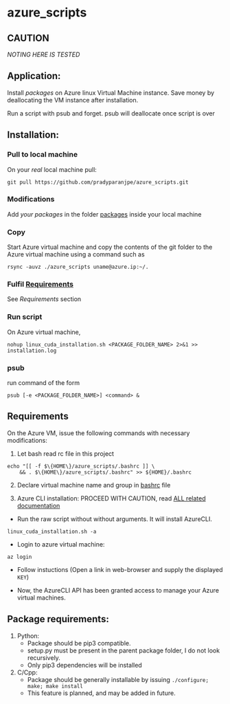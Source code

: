 # azure_scripts

## CAUTION
_*NOTING HERE IS TESTED*_

## Application:
Install _packages_ on Azure linux Virtual Machine instance.
Save money by deallocating the VM instance after installation.

Run a script with psub and forget. psub will deallocate once script is over

## Installation:

### Pull to local machine
On your _real_ local machine pull:

`git pull https://github.com/pradyparanjpe/azure_scripts.git`

### Modifications
Add _your packages_ in the folder [packages](./packages/) inside your local machine

### Copy
Start Azure virtual machine and copy the contents of the git folder to the Azure virtual machine using a command such as

`rsync -auvz ./azure_scripts uname@azure.ip:~/.`

### Fulfil [Requirements](#Requirements)
See *Requirements* section

### Run script
On Azure virtual machine,

`nohup linux_cuda_installation.sh <PACKAGE_FOLDER_NAME> 2>&1 >> installation.log`

### psub

run command of the form

`psub [-e <PACKAGE_FOLDER_NAME>] <command> &`

## Requirements

On the Azure VM, issue the following commands with necessary modifications:

1. Let bash read rc file in this project

```
echo "[[ -f $\{HOME\}/azure_scripts/.bashrc ]] \
    && . $\{HOME\}/azure_scripts/.bashrc" >> ${HOME}/.bashrc
```



2. Declare virtual machine name and group in [bashrc](bashrc) file


3. Azure CLI installation: PROCEED WITH CAUTION, read [ALL related documentation](https://docs.microsoft.com/en-us/cli/azure/install-azure-cli-apt?view=azure-cli-latest)
  - Run the raw script without without arguments. It will install AzureCLI.

  `linux_cuda_installation.sh -a`

  - Login to azure virtual machine:

  `az login`

  - Follow instuctions (Open a link in web-browser and supply the displayed `KEY`)

  - Now, the AzureCLI API has been granted access to manage your Azure virtual machines.
  

## Package requirements:
1. Python:
   - Package should be pip3 compatible.
   - setup.py must be present in the parent package folder, I do not look recursively.
   - Only pip3 dependencies will be installed
2. C/Cpp:
   - Package should be generally installable by issuing `./configure; make; make install`
   - This feature is planned, and may be added in future.

